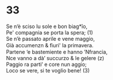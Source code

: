 # 33  
  
Se n‘è sciso lu sole e bon biag*îo,  
Pe' compagnia se porta la spera; (1)  
Se n’è passato aprile e vene maggio,  
Già accumenzn & ﬁuri' la primavera.  
Partene ‘e bastemiente e hanno ’Nfrancia,  
Nce vanno a dà’ succurzo & le gelere (z)  
Paggio ra parti’ e core nun aggio;  
Loco se vere, si te voglio bene! (3)  
  
  
